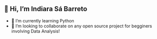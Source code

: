 ## 👋 Hi, I’m Indiara Sá Barreto

- 🌱 I’m currently learning Python
- 💞️ I’m looking to collaborate on any open source project for begginers involving Data Analysis!


